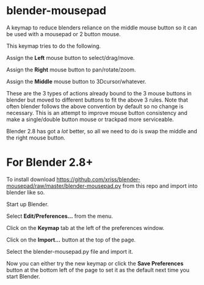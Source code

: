 # blender-mousepad

A keymap to reduce blenders reliance on the middle mouse button so it 
can be used with a mousepad or 2 button mouse.

This keymap tries to do the following.

Assign the **Left** mouse button to select/drag/move.

Assign the **Right** mouse button to pan/rotate/zoom.

Assign the **Middle** mouse button to 3Dcursor/whatever.

These are the 3 types of actions already bound to the 3 mouse buttons 
in blender but moved to different buttons to fit the above 3 rules. 
Note that often blender follows the above convention by default so no 
change is necessary. This is an attempt to improve mouse button 
consistency and make a single/double button mouse or trackpad more 
serviceable.

Blender 2.8 has got a *lot* better, so all we need to do is swap the middle
and the right mouse button.


# For Blender 2.8+

To install download 
https://github.com/xriss/blender-mousepad/raw/master/blender-mousepad.py 
from this repo and import into blender like so.

Start up Blender.

Select **Edit/Preferences...** from the menu.

Click on the **Keymap** tab at the left of the preferences window.

Click on the **Import...** button at the top of the page.

Select the blender-mousepad.py file and import it.

Now you can either try the new keymap or click the **Save Preferences**
button at the bottom left of the page to set it as the default 
next time you start Blender.
